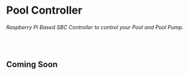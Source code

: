 <h1>Pool Controller</h1>

<h6>Raspberry Pi Based SBC Controller to control your Pool and Pool Pump. </h6>
<br/>

<h2>Coming Soon</h2>

